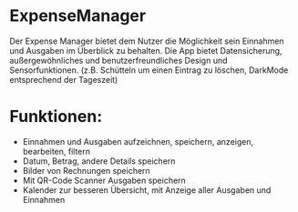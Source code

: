 # ExpenseManager

Der Expense Manager bietet dem Nutzer die Möglichkeit sein Einnahmen und Ausgaben im Überblick zu behalten.
Die App bietet Datensicherung, außergewöhnliches und benutzerfreundliches Design und Sensorfunktionen. (z.B. Schütteln um einen Eintrag zu löschen, DarkMode entsprechend der Tageszeit)

# Funktionen:
- Einnahmen und Ausgaben aufzeichnen, speichern, anzeigen, bearbeiten, filtern
- Datum, Betrag, andere Details speichern
- Bilder von Rechnungen speichern
- Mit QR-Code Scanner Ausgaben speichern
- Kalender zur besseren Übersicht, mit Anzeige aller Ausgaben und Einnahmen




